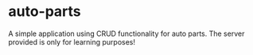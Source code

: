 # auto-parts
A simple application using CRUD functionality for auto parts.
The server provided is only for learning purposes!
